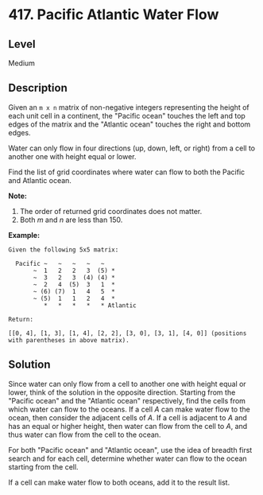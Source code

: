 # 417. Pacific Atlantic Water Flow
## Level
Medium

## Description
Given an `m x n` matrix of non-negative integers representing the height of each unit cell in a continent, the "Pacific ocean" touches the left and top edges of the matrix and the "Atlantic ocean" touches the right and bottom edges.

Water can only flow in four directions (up, down, left, or right) from a cell to another one with height equal or lower.

Find the list of grid coordinates where water can flow to both the Pacific and Atlantic ocean.

**Note:**

1. The order of returned grid coordinates does not matter.
2. Both *m* and *n* are less than 150.

**Example:**
```
Given the following 5x5 matrix:

  Pacific ~   ~   ~   ~   ~ 
       ~  1   2   2   3  (5) *
       ~  3   2   3  (4) (4) *
       ~  2   4  (5)  3   1  *
       ~ (6) (7)  1   4   5  *
       ~ (5)  1   1   2   4  *
          *   *   *   *   * Atlantic

Return:

[[0, 4], [1, 3], [1, 4], [2, 2], [3, 0], [3, 1], [4, 0]] (positions with parentheses in above matrix).
```

## Solution
Since water can only flow from a cell to another one with height equal or lower, think of the solution in the opposite direction. Starting from the "Pacific ocean" and the "Atlantic ocean" respectively, find the cells from which water can flow to the oceans. If a cell *A* can make water flow to the ocean, then consider the adjacent cells of *A*. If a cell is adjacent to *A* and has an equal or higher height, then water can flow from the cell to *A*, and thus water can flow from the cell to the ocean.

For both "Pacific ocean" and "Atlantic ocean", use the idea of breadth first search and for each cell, determine whether water can flow to the ocean starting from the cell.

If a cell can make water flow to both oceans, add it to the result list.
